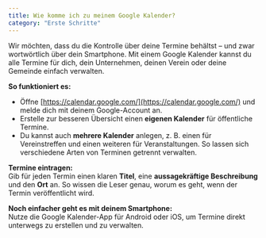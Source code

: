 ```yaml
---
title: Wie komme ich zu meinem Google Kalender?
category: "Erste Schritte"
---
```


Wir möchten, dass du die Kontrolle über deine Termine behältst – und zwar wortwörtlich über dein Smartphone. Mit einem Google Kalender kannst du alle Termine für dich, dein Unternehmen, deinen Verein oder deine Gemeinde einfach verwalten.

**So funktioniert es:**

- Öffne [https://calendar.google.com/](https://calendar.google.com/) und melde dich mit deinem Google-Account an.
- Erstelle zur besseren Übersicht einen **eigenen Kalender** für öffentliche Termine.
- Du kannst auch **mehrere Kalender** anlegen, z. B. einen für Vereinstreffen und einen weiteren für Veranstaltungen. So lassen sich verschiedene Arten von Terminen getrennt verwalten.

**Termine eintragen:**  
Gib für jeden Termin einen klaren **Titel**, eine **aussagekräftige Beschreibung** und den **Ort** an. So wissen die Leser genau, worum es geht, wenn der Termin veröffentlicht wird.

**Noch einfacher geht es mit deinem Smartphone:**  
Nutze die Google Kalender-App für Android oder iOS, um Termine direkt unterwegs zu erstellen und zu verwalten.
